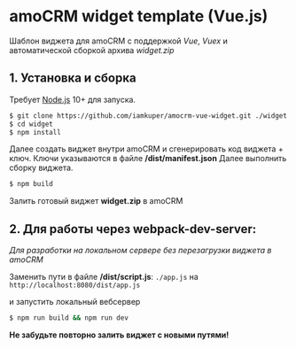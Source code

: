 # amoCRM widget template (Vue.js)

Шаблон виджета для amoCRM с поддержкой *Vue*, *Vuex* и автоматической сборкой архива *widget.zip*

## 1. Установка и сборка

Требует [Node.js](https://nodejs.org/) 10+ для запуска.


```sh
$ git clone https://github.com/iamkuper/amocrm-vue-widget.git ./widget
$ cd widget
$ npm install
```
Далее создать виджет внутри amoCRM и сгенерировать код виджета + ключ.
Ключи указываются в файле **/dist/manifest.json**
Далее выполнить сборку виджета.

```sh
$ npm build
```
Залить готовый виджет **widget.zip** в amoCRM

## 2. Для работы через webpack-dev-server:
*Для разработки на локальном сервере без перезагрузки виджета в amoCRM*

Заменить пути в файле **/dist/script.js**:
`./app.js` на `http://localhost:8080/dist/app.js`

и запустить локальный вебсервер

```sh
$ npm run build && npm run dev
```

**Не забудьте повторно залить виджет с новыми путями!**
